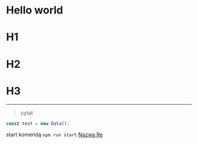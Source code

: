 # Hello world
<!-- ---
title: Hellow world
slug: /hello-world

--- -->

# H1
# H2
# H3
-----

> cytat

```javascript
const test = new Data();
```

start komendą `npm run start`
[Nazwa Re](intro.md)